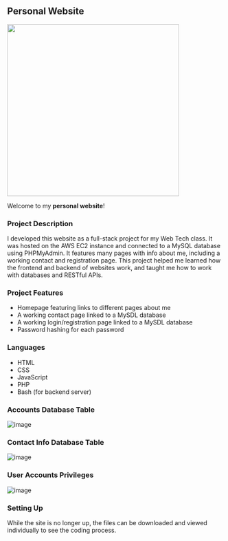 ## Personal Website
<img src="https://github.com/user-attachments/assets/3d0811b2-c463-43f4-bef3-b15a8b5bc74a" width="400"/>

Welcome to my **personal website**!

### Project Description
I developed this website as a full-stack project for my Web Tech class. It was hosted on the AWS EC2 instance and connected to a MySQL database using PHPMyAdmin. It features many pages with info about me, including a working contact and registration page. This project helped me learned how the frontend and backend of websites work, and taught me how to work with databases and RESTful APIs.

### Project Features
- Homepage featuring links to different pages about me
- A working contact page linked to a MySDL database
- A working login/registration page linked to a MySDL database
- Password hashing for each password

### Languages
- HTML
- CSS
- JavaScript
- PHP
- Bash (for backend server)

### Accounts Database Table
![image](https://github.com/user-attachments/assets/86d68c56-659b-413a-b387-30e5c8f28536)

### Contact Info Database Table
![image](https://github.com/user-attachments/assets/61b9c327-535d-491d-97f4-bad0c6ff1c4f)

### User Accounts Privileges

![image](https://github.com/user-attachments/assets/e908a0dd-93ea-4d2b-84d8-ea4755179e71)

### Setting Up
While the site is no longer up, the files can be downloaded and viewed individually to see the coding process.
